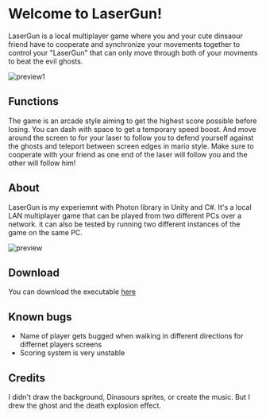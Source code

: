 # Welcome to LaserGun!

LaserGun is a local multiplayer game where you and your cute dinsaour friend have to cooperate and synchronize your movements together to control your "LaserGun" that can only move through both of your movments to beat the evil ghosts.

![preview1](https://github.com/urnotnagy/LaserGun/blob/main/gifs/2.gif)

## Functions

The game is an arcade style aiming to get the highest score possible before losing. You can dash with space to get a temporary speed boost. And move around the screen to for your laser to follow you to defend yourself against the ghosts and teleport between screen edges in mario style. Make sure to cooperate with your friend as one end of the laser will follow you and the other will follow him!

## About

LaserGun is my experiemnt with Photon library in Unity and C#. It's a local LAN multiplayer game that can be played from two different PCs over a network. it can also be tested by running two different instances of the game on the same PC.

![preview](https://github.com/urnotnagy/LaserGun/blob/main/gifs/1.gif)

## Download
You can download the executable [here](https://zanejuliun.itch.io/dinos-with-lazer-and-ghosts-2-ultimate-edition)

## Known bugs
- Name of player gets bugged when walking in different directions for differnet players screens
- Scoring system is very unstable

## Credits

I didn't draw the background, Dinasours sprites, or create the music. But I drew the ghost and the death explosion effect.
